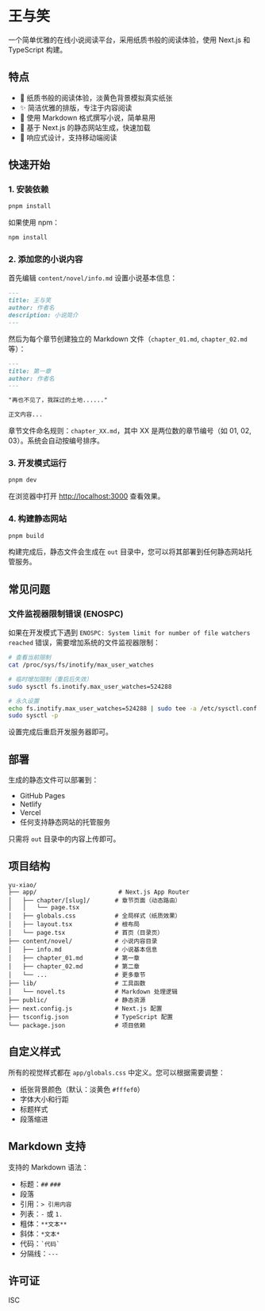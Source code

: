 # 王与笑

一个简单优雅的在线小说阅读平台，采用纸质书般的阅读体验，使用 Next.js 和 TypeScript 构建。

## 特点

- 📖 纸质书般的阅读体验，淡黄色背景模拟真实纸张
- ✨ 简洁优雅的排版，专注于内容阅读
- 📝 使用 Markdown 格式撰写小说，简单易用
- 🚀 基于 Next.js 的静态网站生成，快速加载
- 📱 响应式设计，支持移动端阅读

## 快速开始

### 1. 安装依赖

```bash
pnpm install
```

如果使用 npm：

```bash
npm install
```

### 2. 添加您的小说内容

首先编辑 `content/novel/info.md` 设置小说基本信息：

```markdown
---
title: 王与笑
author: 作者名
description: 小说简介
---
```

然后为每个章节创建独立的 Markdown 文件（`chapter_01.md`, `chapter_02.md` 等）：

```markdown
---
title: 第一章
author: 作者名
---

"再也不见了，我踩过的土地......"

正文内容...
```

章节文件命名规则：`chapter_XX.md`，其中 XX 是两位数的章节编号（如 01, 02, 03）。系统会自动按编号排序。

### 3. 开发模式运行

```bash
pnpm dev
```

在浏览器中打开 [http://localhost:3000](http://localhost:3000) 查看效果。

### 4. 构建静态网站

```bash
pnpm build
```

构建完成后，静态文件会生成在 `out` 目录中，您可以将其部署到任何静态网站托管服务。

## 常见问题

### 文件监视器限制错误 (ENOSPC)

如果在开发模式下遇到 `ENOSPC: System limit for number of file watchers reached` 错误，需要增加系统的文件监视器限制：

```bash
# 查看当前限制
cat /proc/sys/fs/inotify/max_user_watches

# 临时增加限制（重启后失效）
sudo sysctl fs.inotify.max_user_watches=524288

# 永久设置
echo fs.inotify.max_user_watches=524288 | sudo tee -a /etc/sysctl.conf
sudo sysctl -p
```

设置完成后重启开发服务器即可。

## 部署

生成的静态文件可以部署到：

- GitHub Pages
- Netlify
- Vercel
- 任何支持静态网站的托管服务

只需将 `out` 目录中的内容上传即可。

## 项目结构

```
yu-xiao/
├── app/                       # Next.js App Router
│   ├── chapter/[slug]/       # 章节页面（动态路由）
│   │   └── page.tsx
│   ├── globals.css           # 全局样式（纸质效果）
│   ├── layout.tsx            # 根布局
│   └── page.tsx              # 首页（目录页）
├── content/novel/            # 小说内容目录
│   ├── info.md               # 小说基本信息
│   ├── chapter_01.md         # 第一章
│   ├── chapter_02.md         # 第二章
│   └── ...                   # 更多章节
├── lib/                      # 工具函数
│   └── novel.ts              # Markdown 处理逻辑
├── public/                   # 静态资源
├── next.config.js            # Next.js 配置
├── tsconfig.json             # TypeScript 配置
└── package.json              # 项目依赖
```

## 自定义样式

所有的视觉样式都在 `app/globals.css` 中定义。您可以根据需要调整：

- 纸张背景颜色（默认：淡黄色 `#fffef0`）
- 字体大小和行距
- 标题样式
- 段落缩进

## Markdown 支持

支持的 Markdown 语法：

- 标题：`##` `###`
- 段落
- 引用：`> 引用内容`
- 列表：`-` 或 `1.`
- 粗体：`**文本**`
- 斜体：`*文本*`
- 代码：`` `代码` ``
- 分隔线：`---`

## 许可证

ISC
